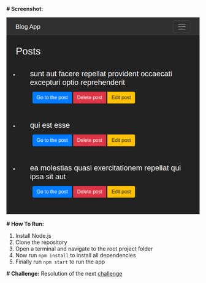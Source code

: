 **# Screenshot:**

![fake-blog](./capture.png)


**# How To Run:**

1. Install Node.js
2. Clone the repository
3. Open a terminal and navigate to the root project folder
4. Now run `npm install` to install all dependencies 
5. Finally run `npm start` to run the app

**# Challenge:**
Resolution of the next [challenge](https://drive.google.com/file/d/1bKQ8trGxMo8cY4J9qlNyi9iIo4LYDNnv/view?usp=sharing)
